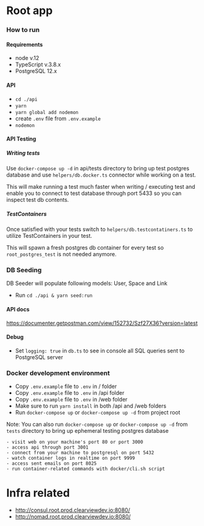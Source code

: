 # Root app

### How to run

#### Requirements
- node v.12
- TypeScript v.3.8.x
- PostgreSQL 12.x

#### API
- `cd ./api`
- `yarn`
- `yarn global add nodemon`
- create `.env` file from `.env.example`
- `nodemon`

#### API Testing

##### Writing tests
Use `docker-compose up -d` in api/tests directory to bring up test postgres database and use `helpers/db.docker.ts` connector while working on a test.

This will make running a test much faster when writing / executing test and enable you to connect to test database through port 5433 so you can inspect test db contents.

##### TestContainers

Once satisfied with your tests switch to `helpers/db.testcontatiners.ts` to utilize TestContainers in your test.

This will spawn a fresh postgres db container for every test so `root_postgres_test` is not needed anymore.

### DB Seeding
DB Seeder will populate following models: User, Space and Link

- Run `cd ./api & yarn seed:run`

#### API docs

https://documenter.getpostman.com/view/152732/Szf27X36?version=latest

#### Debug
- Set `logging: true` in `db.ts` to see in console all SQL queries sent to PostgreSQL server

### Docker development environment

- Copy `.env.example` file to `.env` in / folder
- Copy `.env.example` file to `.env` in /api folder
- Copy `.env.example` file to `.env` in /web folder
- Make sure to run `yarn install` in both /api and /web folders
- Run `docker-compose up` or `docker-compose up -d` from project root

Note: You can also run `docker-compose up` or `docker-compose up -d` from `tests` directory to bring up ephemeral testing postgres database

```
- visit web on your machine's port 80 or port 3000
- access api through port 3001
- connect from your machine to postgresql on port 5432
- watch container logs in realtime on port 9999
- access sent emails on port 8025
- run container-related commands with docker/cli.sh script
```

# Infra related
* http://consul.root.prod.clearviewdev.io:8080/
* http://nomad.root.prod.clearviewdev.io:8080/
